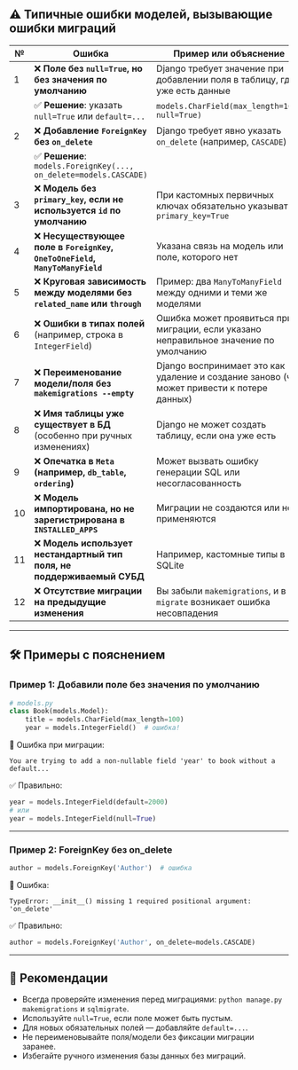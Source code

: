 
## ⚠️ Типичные ошибки моделей, вызывающие ошибки миграций

| №  | Ошибка                                                                       | Пример или объяснение                                                                       |
| -- | ---------------------------------------------------------------------------- | ------------------------------------------------------------------------------------------- |
| 1  | ❌ **Поле без `null=True`, но без значения по умолчанию**                     | Django требует значение при добавлении поля в таблицу, где уже есть данные                  |
|    | ✅ **Решение**: указать `null=True` или `default=...`                         | `models.CharField(max_length=100, null=True)`                                               |
| 2  | ❌ **Добавление `ForeignKey` без `on_delete`**                                | Django требует явно указать `on_delete` (например, `CASCADE`)                               |
|    | ✅ **Решение**: `models.ForeignKey(..., on_delete=models.CASCADE)`            |                                                                                             |
| 3  | ❌ **Модель без `primary_key`, если не используется `id` по умолчанию**       | При кастомных первичных ключах обязательно указывать `primary_key=True`                     |
| 4  | ❌ **Несуществующее поле в `ForeignKey`, `OneToOneField`, `ManyToManyField`** | Указана связь на модель или поле, которого нет                                              |
| 5  | ❌ **Круговая зависимость между моделями без `related_name` или `through`**   | Пример: два `ManyToManyField` между одними и теми же моделями                               |
| 6  | ❌ **Ошибки в типах полей** (например, строка в `IntegerField`)               | Ошибка может проявиться при миграции, если указано неправильное значение по умолчанию       |
| 7  | ❌ **Переименование модели/поля без `makemigrations --empty`**                | Django воспринимает это как удаление и создание заново (что может привести к потере данных) |
| 8  | ❌ **Имя таблицы уже существует в БД** (особенно при ручных изменениях)       | Django не может создать таблицу, если она уже есть                                          |
| 9  | ❌ **Опечатка в `Meta` (например, `db_table`, `ordering`)**                   | Может вызвать ошибку генерации SQL или несогласованность                                    |
| 10 | ❌ **Модель импортирована, но не зарегистрирована в `INSTALLED_APPS`**        | Миграции не создаются или не применяются                                                    |
| 11 | ❌ **Модель использует нестандартный тип поля, не поддерживаемый СУБД**       | Например, кастомные типы в SQLite                                                           |
| 12 | ❌ **Отсутствие миграции на предыдущие изменения**                            | Вы забыли `makemigrations`, и в `migrate` возникает ошибка несовпадения                     |

---

## 🛠 Примеры с пояснением

### Пример 1: Добавили поле без значения по умолчанию

```python
# models.py
class Book(models.Model):
    title = models.CharField(max_length=100)
    year = models.IntegerField()  # ошибка!
```

🔴 Ошибка при миграции:

```
You are trying to add a non-nullable field 'year' to book without a default...
```

✅ Правильно:

```python
year = models.IntegerField(default=2000)
# или
year = models.IntegerField(null=True)
```

---

### Пример 2: ForeignKey без on\_delete

```python
author = models.ForeignKey('Author')  # ошибка
```

🔴 Ошибка:

```
TypeError: __init__() missing 1 required positional argument: 'on_delete'
```

✅ Правильно:

```python
author = models.ForeignKey('Author', on_delete=models.CASCADE)
```

---

## 📌 Рекомендации

* Всегда проверяйте изменения перед миграциями: `python manage.py makemigrations` и `sqlmigrate`.
* Используйте `null=True`, если поле может быть пустым.
* Для новых обязательных полей — добавляйте `default=...`.
* Не переименовывайте поля/модели без фиксации миграции заранее.
* Избегайте ручного изменения базы данных без миграций.

